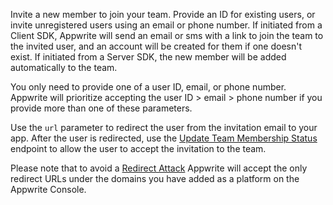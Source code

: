 Invite a new member to join your team. Provide an ID for existing users, or invite unregistered users using an email or phone number. If initiated from a Client SDK, Appwrite will send an email or sms with a link to join the team to the invited user, and an account will be created for them if one doesn't exist. If initiated from a Server SDK, the new member will be added automatically to the team.

You only need to provide one of a user ID, email, or phone number. Appwrite will prioritize accepting the user ID > email > phone number if you provide more than one of these parameters.

Use the `url` parameter to redirect the user from the invitation email to your app. After the user is redirected, use the [Update Team Membership Status](/docs/client/teams#teamsUpdateMembershipStatus) endpoint to allow the user to accept the invitation to the team. 

Please note that to avoid a [Redirect Attack](https://github.com/OWASP/CheatSheetSeries/blob/master/cheatsheets/Unvalidated_Redirects_and_Forwards_Cheat_Sheet.md) Appwrite will accept the only redirect URLs under the domains you have added as a platform on the Appwrite Console.
